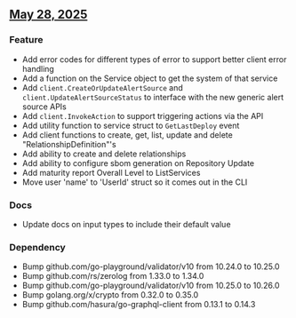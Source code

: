 ## [May 28, 2025](https://github.com/OpsLevel/opslevel-go/compare/v2025.2.10...v2025.5.28)
### Feature
* Add error codes for different types of error to support better client error handling
* Add a function on the Service object to get the system of that service
* Add `client.CreateOrUpdateAlertSource` and `client.UpdateAlertSourceStatus` to interface with the new generic alert source APIs
* Add `client.InvokeAction` to support triggering actions via the API
* Add utility function to service struct to `GetLastDeploy` event
* Add client functions to create, get, list, update and delete "RelationshipDefinition"'s
* Add ability to create and delete relationships
* Add ability to configure sbom generation on Repository Update
* Add maturity report Overall Level to ListServices
* Move user 'name' to 'UserId' struct so it comes out in the CLI
### Docs
* Update docs on input types to include their default value
### Dependency
* Bump github.com/go-playground/validator/v10 from 10.24.0 to 10.25.0
* Bump github.com/rs/zerolog from 1.33.0 to 1.34.0
* Bump github.com/go-playground/validator/v10 from 10.25.0 to 10.26.0
* Bump golang.org/x/crypto from 0.32.0 to 0.35.0
* Bump github.com/hasura/go-graphql-client from 0.13.1 to 0.14.3
